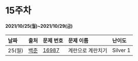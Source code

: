# 15주차
#### 2021/10/25(월)~2021/10/29(금)

|날짜|출처|문제 번호|문제 이름|난이도|
|:---|:---|:---|:---|:---| 
|25(월)|[백준](https://www.acmicpc.net/)|[16987](https://www.acmicpc.net/problem/16987)|계란으로 계란치기|Silver 1|
